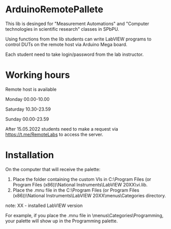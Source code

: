 # ArduinoRemotePallete

This lib is desinged for "Measurement Automations" and "Computer technologies in scientific research" classes in SPbPU.

Using functions from the lib students can write LabVIEW programs to control DUTs on the remote host via Arduino Mega board.

Each student need to take login/password from the lab instructor.

# Working hours

Remote host is available

Monday 00.00-10.00

Saturday 10.30-23.59

Sunday 00.00-23.59

After 15.05.2022 students need to make a request via https://t.me/RemoteLabs to access the server.

# Installation

On the computer that will receive the palette:

1. Place the folder containing the custom VIs in C:\Program Files (or Program Files (x86))\National Instruments\LabVIEW 20ХХ\vi.lib.
2. Place the .mnu file in the C:\Program Files (or Program Files (x86))\National Instruments\LabVIEW 20ХХ\menus\Categories directory.

note: XX - installed LabVIEW version
  
For example, if you place the .mnu file in <LabVIEW>\menus\Categories\Programming, your palette will show up in the Programming palette.

